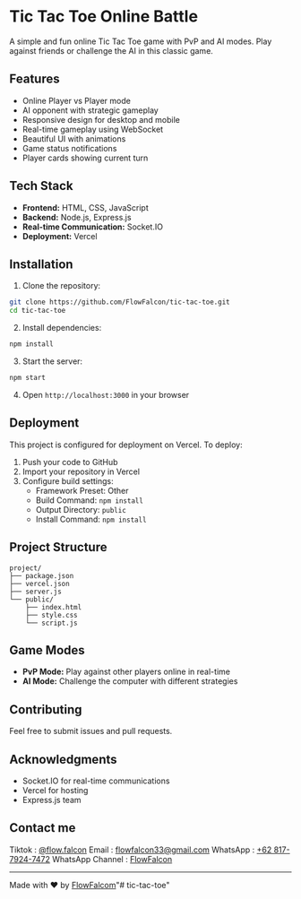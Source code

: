 # Tic Tac Toe Online Battle

A simple and fun online Tic Tac Toe game with PvP and AI modes. Play against friends or challenge the AI in this classic game.

## Features

- Online Player vs Player mode
- AI opponent with strategic gameplay
- Responsive design for desktop and mobile
- Real-time gameplay using WebSocket
- Beautiful UI with animations
- Game status notifications
- Player cards showing current turn

## Tech Stack

- **Frontend:** HTML, CSS, JavaScript
- **Backend:** Node.js, Express.js
- **Real-time Communication:** Socket.IO
- **Deployment:** Vercel


## Installation

1. Clone the repository:
```bash
git clone https://github.com/FlowFalcon/tic-tac-toe.git
cd tic-tac-toe
```

2. Install dependencies:
```bash
npm install
```

3. Start the server:
```bash
npm start
```

4. Open `http://localhost:3000` in your browser

## Deployment

This project is configured for deployment on Vercel. To deploy:

1. Push your code to GitHub
2. Import your repository in Vercel
3. Configure build settings:
   - Framework Preset: Other
   - Build Command: `npm install`
   - Output Directory: `public`
   - Install Command: `npm install`

## Project Structure
```
project/
├── package.json
├── vercel.json
├── server.js
└── public/
    ├── index.html
    ├── style.css
    └── script.js
```

## Game Modes

- **PvP Mode:** Play against other players online in real-time
- **AI Mode:** Challenge the computer with different strategies

## Contributing

Feel free to submit issues and pull requests.

## Acknowledgments

- Socket.IO for real-time communications
- Vercel for hosting
- Express.js team

## Contact me

Tiktok : [@flow.falcon](https://tiktok.com/@flow.falcon)
Email : [flowfalcon33@gmail.com](mailto:flowfalcon33@gmail.com)
WhatsApp : [+62 817-7924-7472](https://wa.me/6281779247472)
WhatsApp Channel : [FlowFalcon](https://whatsapp.com/channel/0029VasjrIh3gvWXKzWncf2P)

---
Made with ❤️ by [FlowFalcom](https://flowfalcon.xyz)"# tic-tac-toe" 
